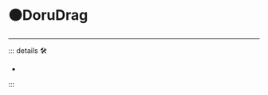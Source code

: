 # 🟠<motor>DoruDrag</motor>

---

<!-- =================================================== -->
<!-- =================================================== -->
<!-- =================================================== -->
<!-- =================================================== -->
<!-- =================================================== -->
::: details 🛠

-

:::
